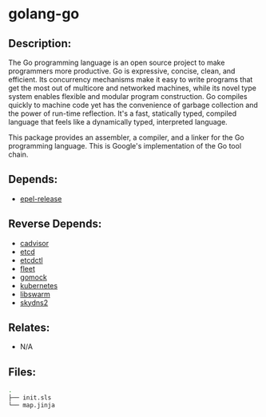 # golang-go

## Description:

The Go programming language is an open source project to make programmers more productive. Go is expressive, concise, clean, and efficient. Its concurrency mechanisms make it easy to write programs that get the most out of multicore and networked machines, while its novel type system enables flexible and modular program construction. Go compiles quickly to machine code yet has the convenience of garbage collection and the power of run-time reflection. It's a fast, statically typed, compiled language that feels like a dynamically typed, interpreted language.

This package provides an assembler, a compiler, and a linker for the Go programming language. This is Google's implementation of the Go tool chain.

## Depends:

  -  [epel-release](/salt/epel-release)

## Reverse Depends:

  -  [cadvisor](/salt/cadvisor)
  -  [etcd](/salt/etcd)
  -  [etcdctl](/salt/etcdctl)
  -  [fleet](/salt/fleet)
  -  [gomock](/salt/gomock)
  -  [kubernetes](/salt/kubernetes)
  -  [libswarm](/salt/libswarm)
  -  [skydns2](/salt/skydns2)

## Relates:

  -  N/A

## Files:

```bash
.
├── init.sls
└── map.jinja
```
